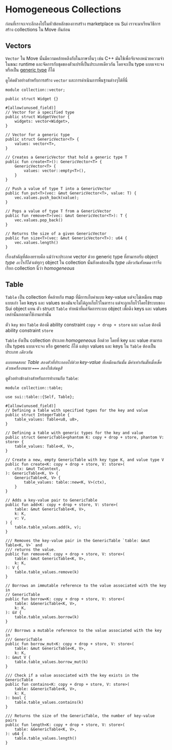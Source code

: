 # Homogeneous Collections 

ก่อนที่เราจะเจาะลึกลงไปในหัวข้อหลักของการสร้าง marketplace บน Sui เราจะมาเรียนวิธีการสร้าง collections ใน Move กันก่อน

## Vectors

`Vector` ใน Move นั้นมีความคล้ายคลึงกับในภาษาอื่นๆ เช่น C++ มันใช้เพื่อจับจองหน่วยความจำในขณะ runtime และจัดการกับชุดของตัวแปรที่เป็นประเภทเดียวกัน โดยจะเป็น type แบบเจาะจงหรือเป็น [generic type](../../unit-three/lessons/2_intro_to_generics.md) ก็ได้

ดูโค้ดตัวอย่างสำหรับการสร้าง `vector` และการดำเนินการพื้นฐานต่างๆได้ที่นี่

```move
module collection::vector;

public struct Widget {}

#[allow(unused_field)]
// Vector for a specified type
public struct WidgetVector {
    widgets: vector<Widget>,
}

// Vector for a generic type
public struct GenericVector<T> {
    values: vector<T>,
}

// Creates a GenericVector that hold a generic type T
public fun create<T>(): GenericVector<T> {
    GenericVector<T> {
        values: vector::empty<T>(),
    }
}

// Push a value of type T into a GenericVector
public fun put<T>(vec: &mut GenericVector<T>, value: T) {
    vec.values.push_back(value);
}

// Pops a value of type T from a GenericVector
public fun remove<T>(vec: &mut GenericVector<T>): T {
    vec.values.pop_back()
}

// Returns the size of a given GenericVector
public fun size<T>(vec: &mut GenericVector<T>): u64 {
    vec.values.length()
}
```

เรื่องสำคัญที่ต้องทราบคือ แม้ว่าจะประกาศ vector ด้วย generic type ที่สามารถรับ object *type อะไรก็ได้* แต่ทุกๆ object ใน collection นั้นยังคงต้องเป็น *type เดียวกันทั้งหมด* เราจึงเรียก collection นี้ว่า *homogeneous*

## Table

`Table` เป็น collection ที่คล้ายกับ map ที่มีการเก็บค่าแบบ key-value แต่จะไม่เหมือน map แบบเก่า โดย keys และ values ของมันจะไม่ได้ถูกเก็บไว้ในตาราง แต่จะถูกเก็บไว้โดยใช้ระบบของ Sui object แทน ตัว struct `Table` ทำหน้าที่แค่จัดการระบบ object เพื่อดึง keys และ values เหล่านั้นออกมาใช้งานเท่านั้น

ตัว `key` ของ `Table` ต้องมี ability constraint `copy + drop + store` และ `value` ต้องมี ability constraint `store` 

`Table` ยังเป็น collection ประเภท *homogeneous* อีกด้วย โดยที่ key และ value สามารถเป็น types แบบเจาะจง หรือ generic ก็ได้ แต่ทุก values และ keys ใน `Table` ต้องเป็นประเภท *เดียวกัน*

*แบบทดสอบ: Table สองตัวที่ประกอบไปด้วย key-value ที่เหมือนกันนั้น มีค่าเท่ากันมั๊ยเมื่อเช็คด้วยเครื่องหมาย `===` ลองไปเล่นดูสิ*

ดูตัวอย่างข้างล่างสำหรับการทำงานกับ `Table`:

```move
module collection::table;

use sui::table::{Self, Table};

#[allow(unused_field)]
// Defining a table with specified types for the key and value
public struct IntegerTable {
    table_values: Table<u8, u8>,
}

// Defining a table with generic types for the key and value
public struct GenericTable<phantom K: copy + drop + store, phantom V: store> {
    table_values: Table<K, V>,
}

// Create a new, empty GenericTable with key type K, and value type V
public fun create<K: copy + drop + store, V: store>(
    ctx: &mut TxContext,
): GenericTable<K, V> {
    GenericTable<K, V> {
        table_values: table::new<K, V>(ctx),
    }
}

// Adds a key-value pair to GenericTable
public fun add<K: copy + drop + store, V: store>(
    table: &mut GenericTable<K, V>,
    k: K,
    v: V,
) {
    table.table_values.add(k, v);
}

/// Removes the key-value pair in the GenericTable `table: &mut Table<K, V>` and
/// returns the value.
public fun remove<K: copy + drop + store, V: store>(
    table: &mut GenericTable<K, V>,
    k: K,
): V {
    table.table_values.remove(k)
}

// Borrows an immutable reference to the value associated with the key in
// GenericTable
public fun borrow<K: copy + drop + store, V: store>(
    table: &GenericTable<K, V>,
    k: K,
): &V {
    table.table_values.borrow(k)
}

/// Borrows a mutable reference to the value associated with the key in
/// GenericTable
public fun borrow_mut<K: copy + drop + store, V: store>(
    table: &mut GenericTable<K, V>,
    k: K,
): &mut V {
    table.table_values.borrow_mut(k)
}

/// Check if a value associated with the key exists in the GenericTable
public fun contains<K: copy + drop + store, V: store>(
    table: &GenericTable<K, V>,
    k: K,
): bool {
    table.table_values.contains(k)
}

/// Returns the size of the GenericTable, the number of key-value pairs
public fun length<K: copy + drop + store, V: store>(
    table: &GenericTable<K, V>,
): u64 {
    table.table_values.length()
}
```
